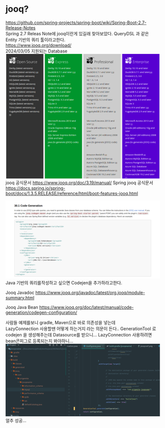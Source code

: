 **jooq?**
============
https://github.com/spring-projects/spring-boot/wiki/Spring-Boot-2.7-Release-Notes  
Spring 2.7 Releas Note에 jooq이란게 있길래 찾아보았다. 
QueryDSL 과 같은 Entity 기반의 쿼리 툴이라고한다.  
https://www.jooq.org/download/  
2024/03/05 지원되는 Database  
![jooqusedb.png](img%2Fjooqusedb.png)
jooq 공식문서
https://www.jooq.org/doc/3.19/manual/
Spring jooq 공식문서  
https://docs.spring.io/spring-boot/docs/1.3.5.RELEASE/reference/html/boot-features-jooq.html

![springdocjooq.png](img%2Fspringdocjooq.png)
Java 기반의 쿼리를작성하고 싶으면 Codejen을 추가하라고한다.  

Jooq Javadoc
https://www.jooq.org/javadoc/latest/org.jooq/module-summary.html

Jooq Java Bean
https://www.jooq.org/doc/latest/manual/code-generation/codegen-configuration/

사람들 예제를보니 gradle, Maven으로 바로 의존성을 넣는데  
LazyConnection 사용할땐 어떻게 하는거지 라는 의문이 든다..
GenerationTool 로 codejen 을 생성해주는데
Datasource를 받으니...
LazyConnection 사용하려면 bean콘피그로 등록되는지 봐야하니...  
![jooqdir.png](img%2Fjooqdir.png)
얼추 성공...
